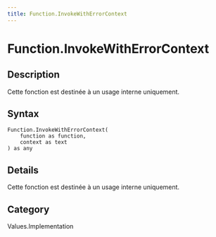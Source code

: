 ```yaml
---
title: Function.InvokeWithErrorContext
---
```


# Function.InvokeWithErrorContext


## Description

Cette fonction est destinée à un usage interne uniquement.


## Syntax

```powerquery
Function.InvokeWithErrorContext(
    function as function,
    context as text
) as any
```


## Details

Cette fonction est destinée à un usage interne uniquement.



## Category
Values.Implementation
